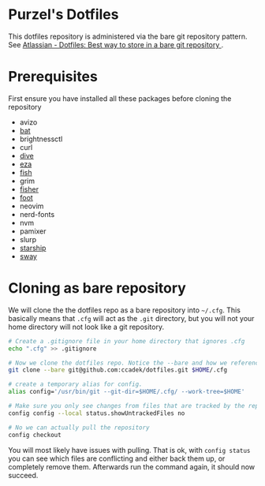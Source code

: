 # Purzel's Dotfiles

This dotfiles repository is administered via the bare git repository pattern. See [Atlassian - Dotfiles: Best way to store in a bare git repository ](https://www.atlassian.com/git/tutorials/dotfiles).

# Prerequisites

First ensure you have installed all these packages before cloning the repository

- avizo
- [bat](https://github.com/sharkdp/bat)
- brightnessctl
- curl
- [dive](https://github.com/wagoodman/dive)
- [eza](https://github.com/eza-community/eza)
- [fish](https://github.com/fish-shell/fish-shell)
- grim
- [fisher](https://github.com/jorgebucaran/fisher)
- [foot](https://codeberg.org/dnkl/foot)
- neovim
- nerd-fonts
- nvm
- pamixer
- slurp
- [starship](https://github.com/starship/starship)
- [sway](https://github.com/swaywm/sway)

# Cloning as bare repository

We will clone the the dotfiles repo as a bare repository into `~/.cfg`. This basically means that `.cfg` will act as the `.git` directory, but you will not your home directory will not look like a git repository.

```bash
# Create a .gitignore file in your home directory that ignores .cfg
echo ".cfg" >> .gitignore

# Now we clone the dotfiles repo. Notice the --bare and how we reference the .cfg folder
git clone --bare git@github.com:ccadek/dotfiles.git $HOME/.cfg

# create a temporary alias for config.
alias config='/usr/bin/git --git-dir=$HOME/.cfg/ --work-tree=$HOME'

# Make sure you only see changes from files that are tracked by the repo
config config --local status.showUntrackedFiles no

# No we can actually pull the repository
config checkout
```

You will most likely have issues with pulling. That is ok, with `config status` you can see which files are conflicting and either back them up, or completely remove them. Afterwards run the command again, it should now succeed.
